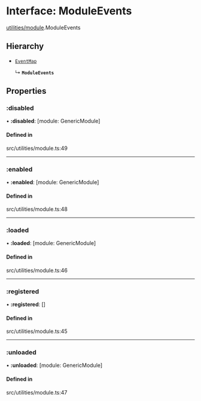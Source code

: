 # Interface: ModuleEvents

[utilities/module](../modules/utilities_module.md).ModuleEvents

## Hierarchy

- [`EventMap`](utilities_events.EventMap.md)

  ↳ **`ModuleEvents`**

## Properties

### :disabled

• **:disabled**: [module: GenericModule]

#### Defined in

src/utilities/module.ts:49

___

### :enabled

• **:enabled**: [module: GenericModule]

#### Defined in

src/utilities/module.ts:48

___

### :loaded

• **:loaded**: [module: GenericModule]

#### Defined in

src/utilities/module.ts:46

___

### :registered

• **:registered**: []

#### Defined in

src/utilities/module.ts:45

___

### :unloaded

• **:unloaded**: [module: GenericModule]

#### Defined in

src/utilities/module.ts:47
